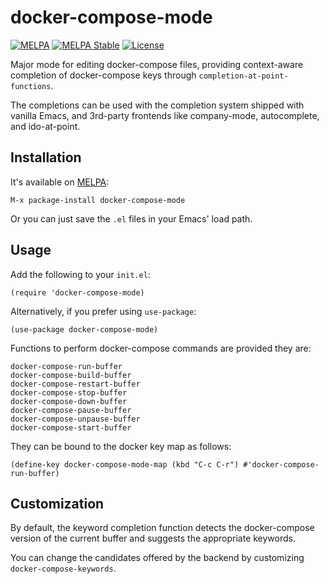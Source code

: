 # docker-compose-mode
[![MELPA](https://melpa.org/packages/docker-compose-mode-badge.svg)](https://melpa.org/#/docker-compose-mode)
[![MELPA Stable](http://stable.melpa.org/packages/docker-compose-mode-badge.svg)](http://stable.melpa.org/#/docker-compose-mode)
[![License](https://img.shields.io/badge/License-Apache%202.0-blue.svg)](https://opensource.org/licenses/Apache-2.0)

Major mode for editing docker-compose files, providing context-aware completion
of docker-compose keys through `completion-at-point-functions`.

The completions can be used with the completion system shipped with vanilla
Emacs, and 3rd-party frontends like company-mode, autocomplete, and
ido-at-point.

## Installation

It's available on [MELPA](https://melpa.org/#/docker-compose-mode):

```
M-x package-install docker-compose-mode
```

Or you can just save the `.el` files in your Emacs' load path.

## Usage

Add the following to your `init.el`:

``` emacs-lisp
(require 'docker-compose-mode)
```

Alternatively, if you prefer using `use-package`:

``` emacs-lisp
(use-package docker-compose-mode)
```

Functions to perform docker-compose commands are provided they are:
```
docker-compose-run-buffer
docker-compose-build-buffer
docker-compose-restart-buffer
docker-compose-stop-buffer
docker-compose-down-buffer
docker-compose-pause-buffer
docker-compose-unpause-buffer
docker-compose-start-buffer
```
They can be bound to the docker key map as follows:
```
(define-key docker-compose-mode-map (kbd "C-c C-r") #'docker-compose-run-buffer)
```


## Customization

By default, the keyword completion function detects the docker-compose version
of the current buffer and suggests the appropriate keywords.

You can change the candidates offered by the backend by customizing `docker-compose-keywords`.
